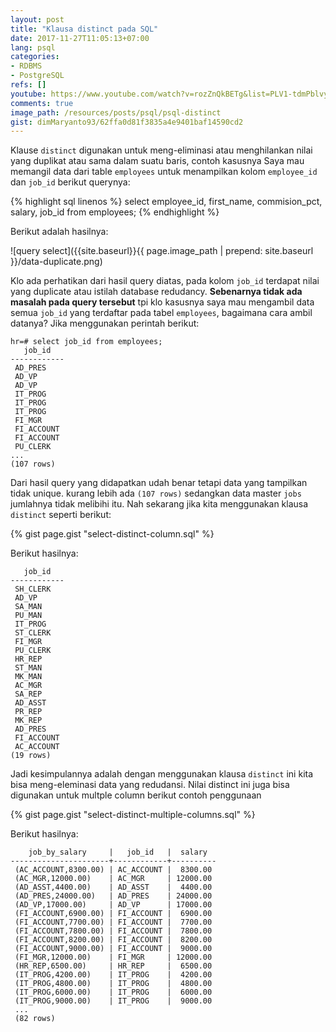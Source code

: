 ```yaml
---
layout: post
title: "Klausa distinct pada SQL"
date: 2017-11-27T11:05:13+07:00
lang: psql
categories:
- RDBMS
- PostgreSQL
refs: []
youtube: https://www.youtube.com/watch?v=rozZnQkBETg&list=PLV1-tdmPblvypZXSk2GC932nludT345xk&index=5
comments: true
image_path: /resources/posts/psql/psql-distinct
gist: dimMaryanto93/62ffa0d81f3835a4e9401baf14590cd2
---
```


Klause `distinct` digunakan untuk meng-eliminasi atau menghilankan nilai yang duplikat atau sama dalam suatu baris, contoh kasusnya Saya mau memangil data dari table `employees` untuk menampilkan kolom `employee_id` dan `job_id` berikut querynya:

{% highlight sql linenos %}
select 
    employee_id,
    first_name,
    commision_pct,
    salary,
    job_id
from employees;
{% endhighlight %}

Berikut adalah hasilnya:

![query select]({{site.baseurl}}{{ page.image_path | prepend: site.baseurl }}/data-duplicate.png)

Klo ada perhatikan dari hasil query diatas, pada kolom `job_id` terdapat nilai yang duplicate atau istilah database redudancy. **Sebenarnya tidak ada masalah pada query tersebut** tpi klo kasusnya saya mau mengambil data semua `job_id` yang terdaftar pada tabel `employees`, bagaimana cara ambil datanya? Jika menggunakan perintah berikut:


```postgresql-console
hr=# select job_id from employees;
   job_id   
------------
 AD_PRES
 AD_VP
 AD_VP
 IT_PROG
 IT_PROG
 IT_PROG
 FI_MGR
 FI_ACCOUNT
 FI_ACCOUNT
 PU_CLERK
...
(107 rows)
```
Dari hasil query yang didapatkan udah benar tetapi data yang tampilkan tidak unique. kurang lebih ada `(107 rows)` sedangkan data master `jobs` jumlahnya tidak melibihi itu. Nah sekarang jika kita menggunakan klausa `distinct` seperti berikut:

{% gist page.gist "select-distinct-column.sql" %}

Berikut hasilnya:

```postgresql-console
   job_id   
------------
 SH_CLERK
 AD_VP
 SA_MAN
 PU_MAN
 IT_PROG
 ST_CLERK
 FI_MGR
 PU_CLERK
 HR_REP
 ST_MAN
 MK_MAN
 AC_MGR
 SA_REP
 AD_ASST
 PR_REP
 MK_REP
 AD_PRES
 FI_ACCOUNT
 AC_ACCOUNT
(19 rows)
```

Jadi kesimpulannya adalah dengan menggunakan klausa `distinct` ini kita bisa meng-eleminasi data yang redudansi. Nilai distinct ini juga bisa digunakan untuk multple column berikut contoh penggunaan

{% gist page.gist "select-distinct-multiple-columns.sql" %}

Berikut hasilnya:

```postgresql-console
    job_by_salary     |   job_id   |  salary  
----------------------+------------+----------
 (AC_ACCOUNT,8300.00) | AC_ACCOUNT |  8300.00
 (AC_MGR,12000.00)    | AC_MGR     | 12000.00
 (AD_ASST,4400.00)    | AD_ASST    |  4400.00
 (AD_PRES,24000.00)   | AD_PRES    | 24000.00
 (AD_VP,17000.00)     | AD_VP      | 17000.00
 (FI_ACCOUNT,6900.00) | FI_ACCOUNT |  6900.00
 (FI_ACCOUNT,7700.00) | FI_ACCOUNT |  7700.00
 (FI_ACCOUNT,7800.00) | FI_ACCOUNT |  7800.00
 (FI_ACCOUNT,8200.00) | FI_ACCOUNT |  8200.00
 (FI_ACCOUNT,9000.00) | FI_ACCOUNT |  9000.00
 (FI_MGR,12000.00)    | FI_MGR     | 12000.00
 (HR_REP,6500.00)     | HR_REP     |  6500.00
 (IT_PROG,4200.00)    | IT_PROG    |  4200.00
 (IT_PROG,4800.00)    | IT_PROG    |  4800.00
 (IT_PROG,6000.00)    | IT_PROG    |  6000.00
 (IT_PROG,9000.00)    | IT_PROG    |  9000.00
 ...
 (82 rows)
```


